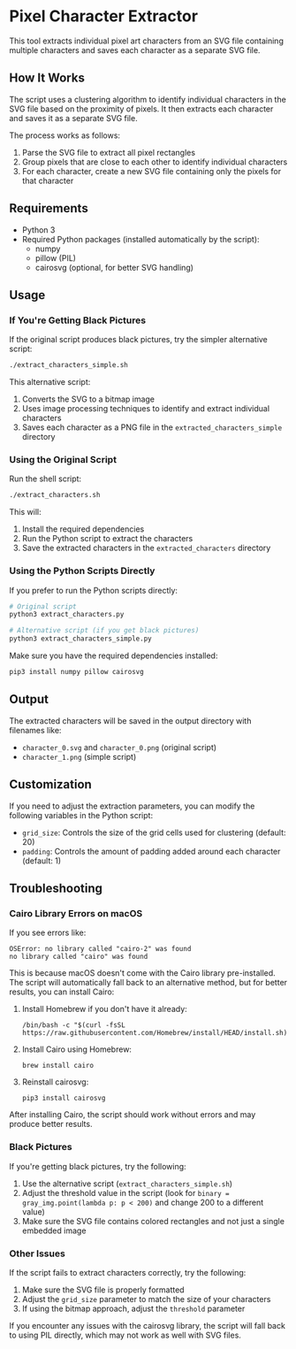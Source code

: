 # Pixel Character Extractor

This tool extracts individual pixel art characters from an SVG file containing multiple characters and saves each character as a separate SVG file.

## How It Works

The script uses a clustering algorithm to identify individual characters in the SVG file based on the proximity of pixels. It then extracts each character and saves it as a separate SVG file.

The process works as follows:

1. Parse the SVG file to extract all pixel rectangles
2. Group pixels that are close to each other to identify individual characters
3. For each character, create a new SVG file containing only the pixels for that character

## Requirements

- Python 3
- Required Python packages (installed automatically by the script):
  - numpy
  - pillow (PIL)
  - cairosvg (optional, for better SVG handling)

## Usage

### If You're Getting Black Pictures

If the original script produces black pictures, try the simpler alternative script:

```bash
./extract_characters_simple.sh
```

This alternative script:

1. Converts the SVG to a bitmap image
2. Uses image processing techniques to identify and extract individual characters
3. Saves each character as a PNG file in the `extracted_characters_simple` directory

### Using the Original Script

Run the shell script:

```bash
./extract_characters.sh
```

This will:

1. Install the required dependencies
2. Run the Python script to extract the characters
3. Save the extracted characters in the `extracted_characters` directory

### Using the Python Scripts Directly

If you prefer to run the Python scripts directly:

```bash
# Original script
python3 extract_characters.py

# Alternative script (if you get black pictures)
python3 extract_characters_simple.py
```

Make sure you have the required dependencies installed:

```bash
pip3 install numpy pillow cairosvg
```

## Output

The extracted characters will be saved in the output directory with filenames like:

- `character_0.svg` and `character_0.png` (original script)
- `character_1.png` (simple script)

## Customization

If you need to adjust the extraction parameters, you can modify the following variables in the Python script:

- `grid_size`: Controls the size of the grid cells used for clustering (default: 20)
- `padding`: Controls the amount of padding added around each character (default: 1)

## Troubleshooting

### Cairo Library Errors on macOS

If you see errors like:

```
OSError: no library called "cairo-2" was found
no library called "cairo" was found
```

This is because macOS doesn't come with the Cairo library pre-installed. The script will automatically fall back to an alternative method, but for better results, you can install Cairo:

1. Install Homebrew if you don't have it already:

   ```
   /bin/bash -c "$(curl -fsSL https://raw.githubusercontent.com/Homebrew/install/HEAD/install.sh)"
   ```

2. Install Cairo using Homebrew:

   ```
   brew install cairo
   ```

3. Reinstall cairosvg:
   ```
   pip3 install cairosvg
   ```

After installing Cairo, the script should work without errors and may produce better results.

### Black Pictures

If you're getting black pictures, try the following:

1. Use the alternative script (`extract_characters_simple.sh`)
2. Adjust the threshold value in the script (look for `binary = gray_img.point(lambda p: p < 200)` and change 200 to a different value)
3. Make sure the SVG file contains colored rectangles and not just a single embedded image

### Other Issues

If the script fails to extract characters correctly, try the following:

1. Make sure the SVG file is properly formatted
2. Adjust the `grid_size` parameter to match the size of your characters
3. If using the bitmap approach, adjust the `threshold` parameter

If you encounter any issues with the cairosvg library, the script will fall back to using PIL directly, which may not work as well with SVG files.
